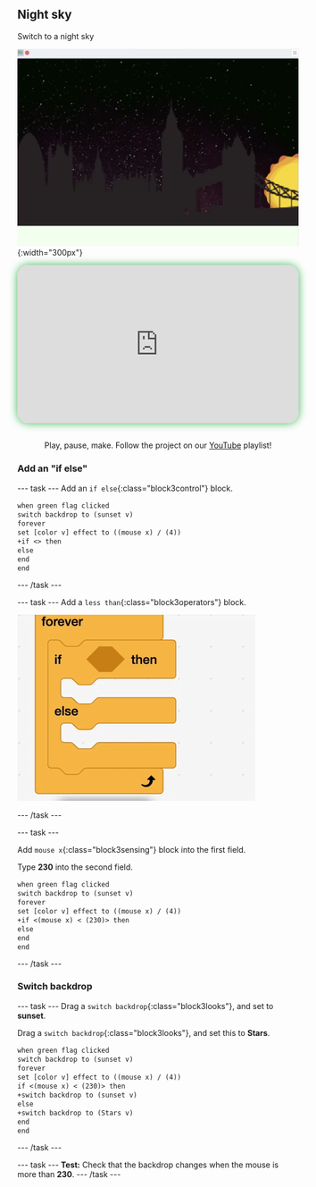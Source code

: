 ## Night sky

<div style="display: flex; flex-wrap: wrap">
<div style="flex-basis: 200px; flex-grow: 1; margin-right: 15px;">
Switch to a night sky
</div>
<div>

![Night backdrop behind a dark cityscape](images/star.png){:width="300px"}

</div>
</div>

<html>
<div style="position: relative; width: 100%; aspect-ratio: 16 / 9; border-radius: 20px; box-shadow: 0 0 15px #3fb654; overflow: hidden;">
<iframe style="position: absolute; top: 0; left: 0; right: 0; width: 100%; height: 100%; border: none;" src="https://www.youtube.com/embed/lcpz71DtCxc?rel=0&cc_load_policy=1" allowfullscreen allow="accelerometer; autoplay; clipboard-write; encrypted-media; gyroscope; picture-in-picture; web-share">
</iframe>
</div><br>
</html>
<div style="text-align: center; margin-top: 1em;">

Play, pause, make. Follow the project on our [YouTube](10) playlist!
</div>

### Add an "if else"

--- task ---
Add an `if else`{:class="block3control"} block.

```blocks3
when green flag clicked
switch backdrop to (sunset v)
forever
set [color v] effect to ((mouse x) / (4))
+if <> then
else
end
end
```

--- /task ---

--- task ---
Add a `less than`{:class="block3operators"} block. 

![animated gif of dropping a less than block](images/if.gif)

--- /task ---

--- task ---

Add `mouse x`{:class="block3sensing"} block into the first field.

Type **230** into the second field.  

```blocks3
when green flag clicked
switch backdrop to (sunset v)
forever
set [color v] effect to ((mouse x) / (4))
+if <(mouse x) < (230)> then
else
end
end
```
--- /task ---

### Switch backdrop

--- task ---
Drag a `switch backdrop`{:class="block3looks"}, and set to **sunset**.

Drag a `switch backdrop`{:class="block3looks"}, and set this to **Stars**.

```blocks3
when green flag clicked
switch backdrop to (sunset v)
forever
set [color v] effect to ((mouse x) / (4))
if <(mouse x) < (230)> then
+switch backdrop to (sunset v)
else
+switch backdrop to (Stars v)
end
end
```
--- /task ---

--- task ---
**Test:** Check that the backdrop changes when the mouse is more than **230**. 
--- /task ---

